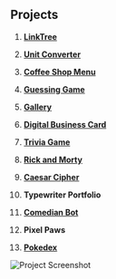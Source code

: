 ## Projects
1. [**LinkTree**](https://deyviCZ.github.io/Mimo-FrontendDevelopment-Projects/Linktree/index.html)

2. [**Unit Converter**](https://deyviCZ.github.io/Mimo-FrontendDevelopment-Projects/Unit%20Converter/index.html)

3. [**Coffee Shop Menu**](https://deyviCZ.github.io/Mimo-FrontendDevelopment-Projects/Coffe%20shop%20menu/index.html)

4. [**Guessing Game**](https://deyviCZ.github.io/Mimo-FrontendDevelopment-Projects/Guessing%20Game/index.html)

5. [**Gallery**](https://deyviCZ.github.io/Mimo-FrontendDevelopment-Projects/Gallery/index.html)

6. [**Digital Business Card**](https://deyviCZ.github.io/Mimo-FrontendDevelopment-Projects/Digital%20Business%20Card/index.html)

7. [**Trivia Game**](https://deyviCZ.github.io/Mimo-FrontendDevelopment-Projects/Trivia%20Game/index.html)

8. [**Rick and Morty**](https://deyviCZ.github.io/Mimo-FrontendDevelopment-Projects/Rick%20y%20Morty%20API/index.html)

9. [**Caesar Cipher**](https://deyviCZ.github.io/Mimo-FrontendDevelopment-Projects/Caesar%20Cipher/index.html)

10. **Typewriter Portfolio**

11. [**Comedian Bot**](https://deyviCZ.github.io/Mimo-FrontendDevelopment-Projects/Comedian%20Bot/index.html)

12. **Pixel Paws**

13. [**Pokedex**]( https://deyvicz.github.io/PokedexApp/)

![Project Screenshot](https://play-lh.googleusercontent.com/qPfmmEDFhGVmIXIKpmfbQeH6vXygXotzj6ied-j2el0YIB36fApN32XoVDrGoMQZ11Q=w240-h480-rw)
